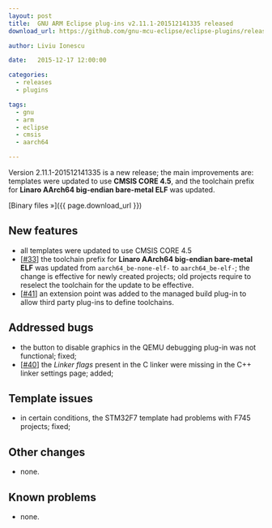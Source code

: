 ```yaml
---
layout: post
title:  GNU ARM Eclipse plug-ins v2.11.1-201512141335 released
download_url: https://github.com/gnu-mcu-eclipse/eclipse-plugins/releases/tag/v2.11.1-201512141335

author: Liviu Ionescu

date:   2015-12-17 12:00:00

categories:
  - releases
  - plugins

tags:
  - gnu
  - arm
  - eclipse
  - cmsis
  - aarch64

---
```


Version 2.11.1-201512141335 is a new release; the main improvements are: templates were updated to use **CMSIS CORE 4.5**, and the toolchain prefix for **Linaro AArch64 big-endian bare-metal ELF** was updated.

[Binary files »]({{ page.download_url }})

## New features

* all templates were updated to use CMSIS CORE 4.5
* [[#33](https://github.com/gnu-mcu-eclipse/eclipse-plugins/issues/33)] the toolchain prefix for **Linaro AArch64 big-endian bare-metal ELF** was updated from `aarch64_be-none-elf-` to `aarch64_be-elf-`; the change is effective for newly created projects; old projects require to reselect the toolchain for the update to be effective.
* [[#41](https://github.com/gnu-mcu-eclipse/eclipse-plugins/issues/41)] an extension point was added to the managed build plug-in to allow third party plug-ins to define toolchains.

## Addressed bugs

* the button to disable graphics in the QEMU debugging plug-in was not functional; fixed;
* [[#40](https://github.com/gnu-mcu-eclipse/eclipse-plugins/issues/40)] the _Linker flags_ present in the C linker were missing in the C++ linker settings page; added;

## Template issues

* in certain conditions, the STM32F7 template had problems with F745 projects; fixed;

## Other changes

* none.

## Known problems

* none.
